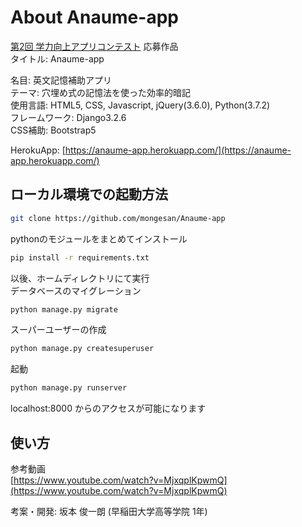 # About Anaume-app

[第2回 学力向上アプリコンテスト](https://www.gakuryokuup.com/) 応募作品  
タイトル: Anaume-app  

名目: 英文記憶補助アプリ  
テーマ: 穴埋め式の記憶法を使った効率的暗記  
使用言語: HTML5, CSS, Javascript, jQuery(3.6.0), Python(3.7.2)  
フレームワーク: Django3.2.6  
CSS補助: Bootstrap5

HerokuApp: [https://anaume-app.herokuapp.com/](https://anaume-app.herokuapp.com/)    

## ローカル環境での起動方法
```sh
git clone https://github.com/mongesan/Anaume-app
```
pythonのモジュールをまとめてインストール
```sh
pip install -r requirements.txt
```
以後、ホームディレクトリにて実行  
データベースのマイグレーション
```sh
python manage.py migrate
```
スーパーユーザーの作成
```sh
python manage.py createsuperuser
```
起動
```sh
python manage.py runserver
```
localhost:8000 からのアクセスが可能になります

## 使い方
参考動画  
[https://www.youtube.com/watch?v=MjxqplKpwmQ](https://www.youtube.com/watch?v=MjxqplKpwmQ)


考案・開発: 坂本 俊一朗 (早稲田大学高等学院 1年)